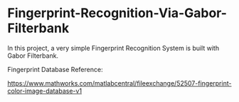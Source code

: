 # Fingerprint-Recognition-Via-Gabor-Filterbank
In this project, a very simple Fingerprint Recognition System is built with Gabor Filterbank.

Fingerprint Database Reference:

https://www.mathworks.com/matlabcentral/fileexchange/52507-fingerprint-color-image-database-v1
